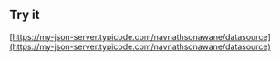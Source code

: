 ## Try it

[https://my-json-server.typicode.com/navnathsonawane/datasource](https://my-json-server.typicode.com/navnathsonawane/datasource)
